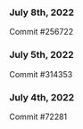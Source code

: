 ### July 8th, 2022

Commit #256722

### July 5th, 2022

Commit #314353


### July 4th, 2022

Commit #72281
